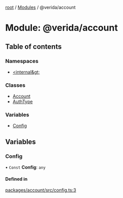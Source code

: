 [root](../README.md) / [Modules](../modules.md) / @verida/account

# Module: @verida/account

## Table of contents

### Namespaces

- [&lt;internal\&gt;](verida_account._internal_.md)

### Classes

- [Account](../classes/verida_account.Account.md)
- [AuthType](../classes/verida_account.AuthType.md)

### Variables

- [Config](verida_account.md#config)

## Variables

### Config

• `Const` **Config**: `any`

#### Defined in

[packages/account/src/config.ts:3](https://github.com/verida/verida-js/blob/032961c/packages/account/src/config.ts#L3)
